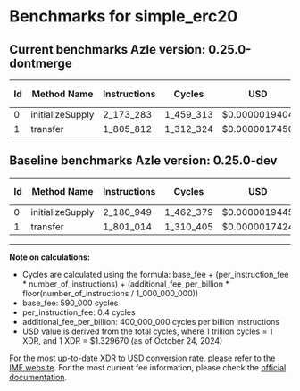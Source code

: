 # Benchmarks for simple_erc20

## Current benchmarks Azle version: 0.25.0-dontmerge

| Id  | Method Name      | Instructions | Cycles    | USD           | USD/Million Calls | Change                            |
| --- | ---------------- | ------------ | --------- | ------------- | ----------------- | --------------------------------- |
| 0   | initializeSupply | 2_173_283    | 1_459_313 | $0.0000019404 | $1.94             | <font color="green">-7_666</font> |
| 1   | transfer         | 1_805_812    | 1_312_324 | $0.0000017450 | $1.74             | <font color="red">+4_798</font>   |

## Baseline benchmarks Azle version: 0.25.0-dev

| Id  | Method Name      | Instructions | Cycles    | USD           | USD/Million Calls |
| --- | ---------------- | ------------ | --------- | ------------- | ----------------- |
| 0   | initializeSupply | 2_180_949    | 1_462_379 | $0.0000019445 | $1.94             |
| 1   | transfer         | 1_801_014    | 1_310_405 | $0.0000017424 | $1.74             |

---

**Note on calculations:**

- Cycles are calculated using the formula: base_fee + (per_instruction_fee \* number_of_instructions) + (additional_fee_per_billion \* floor(number_of_instructions / 1_000_000_000))
- base_fee: 590_000 cycles
- per_instruction_fee: 0.4 cycles
- additional_fee_per_billion: 400_000_000 cycles per billion instructions
- USD value is derived from the total cycles, where 1 trillion cycles = 1 XDR, and 1 XDR = $1.329670 (as of October 24, 2024)

For the most up-to-date XDR to USD conversion rate, please refer to the [IMF website](https://www.imf.org/external/np/fin/data/rms_sdrv.aspx).
For the most current fee information, please check the [official documentation](https://internetcomputer.org/docs/current/developer-docs/gas-cost#execution).
